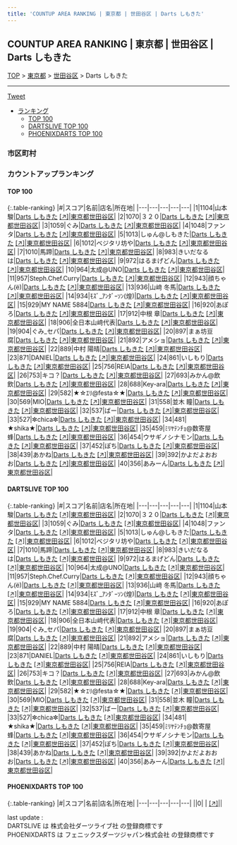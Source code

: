 ```yaml
---
title: 'COUNTUP AREA RANKING | 東京都 | 世田谷区 | Darts しもきた'
---
```

## COUNTUP AREA RANKING | 東京都 | 世田谷区 | Darts しもきた

[TOP](/darts/rank/) > [東京都](/darts/rank/東京都/) > [世田谷区](/darts/rank/東京都/世田谷区/) > Darts しもきた

___

<a href="https://twitter.com/share?ref_src=twsrc%5Etfw" data-text="COUNTUP AREA RANKING | 東京都世田谷区Darts しもきた" class="twitter-share-button" data-hashtags="DARTSLIVE,PHOENIXDARTS,darts,ダーツ" data-show-count="false">Tweet</a>

* [ランキング](#カウントアップランキング)
    * [TOP 100](#top-100)
    * [DARTSLIVE TOP 100](#dartslive-top-100)
    * [PHOENIXDARTS TOP 100](#phoenixdarts-top-100)

### 市区町村

<ul>

</ul>

### カウントアップランキング

#### TOP 100



{:.table-ranking}
|#|スコア|名前|店名|所在地|
|---|---|---|---|---|
|1|1104|<span class="rank-name-dl">山本 駿</span>|<a href="/darts/rank/shops/cd41deae9120cac728032249b44395af.html">Darts しもきた</a> <a href="https://search.dartslive.com/jp/shop/cd41deae9120cac728032249b44395af">[↗]</a>|<a href="/darts/rank/東京都/世田谷区">東京都世田谷区</a>|
|2|1070|<span class="rank-name-dl">３２０</span>|<a href="/darts/rank/shops/cd41deae9120cac728032249b44395af.html">Darts しもきた</a> <a href="https://search.dartslive.com/jp/shop/cd41deae9120cac728032249b44395af">[↗]</a>|<a href="/darts/rank/東京都/世田谷区">東京都世田谷区</a>|
|3|1059|<span class="rank-name-dl">ぐみ</span>|<a href="/darts/rank/shops/cd41deae9120cac728032249b44395af.html">Darts しもきた</a> <a href="https://search.dartslive.com/jp/shop/cd41deae9120cac728032249b44395af">[↗]</a>|<a href="/darts/rank/東京都/世田谷区">東京都世田谷区</a>|
|4|1048|<span class="rank-name-dl">ファンタ</span>|<a href="/darts/rank/shops/cd41deae9120cac728032249b44395af.html">Darts しもきた</a> <a href="https://search.dartslive.com/jp/shop/cd41deae9120cac728032249b44395af">[↗]</a>|<a href="/darts/rank/東京都/世田谷区">東京都世田谷区</a>|
|5|1013|<span class="rank-name-dl">しゅん@しもきた</span>|<a href="/darts/rank/shops/cd41deae9120cac728032249b44395af.html">Darts しもきた</a> <a href="https://search.dartslive.com/jp/shop/cd41deae9120cac728032249b44395af">[↗]</a>|<a href="/darts/rank/東京都/世田谷区">東京都世田谷区</a>|
|6|1012|<span class="rank-name-dl">ベジタリ坊や</span>|<a href="/darts/rank/shops/cd41deae9120cac728032249b44395af.html">Darts しもきた</a> <a href="https://search.dartslive.com/jp/shop/cd41deae9120cac728032249b44395af">[↗]</a>|<a href="/darts/rank/東京都/世田谷区">東京都世田谷区</a>|
|7|1010|<span class="rank-name-dl">馬蹄</span>|<a href="/darts/rank/shops/cd41deae9120cac728032249b44395af.html">Darts しもきた</a> <a href="https://search.dartslive.com/jp/shop/cd41deae9120cac728032249b44395af">[↗]</a>|<a href="/darts/rank/東京都/世田谷区">東京都世田谷区</a>|
|8|983|<span class="rank-name-dl">きいだなるは</span>|<a href="/darts/rank/shops/cd41deae9120cac728032249b44395af.html">Darts しもきた</a> <a href="https://search.dartslive.com/jp/shop/cd41deae9120cac728032249b44395af">[↗]</a>|<a href="/darts/rank/東京都/世田谷区">東京都世田谷区</a>|
|9|972|<span class="rank-name-dl">はるまげどん</span>|<a href="/darts/rank/shops/cd41deae9120cac728032249b44395af.html">Darts しもきた</a> <a href="https://search.dartslive.com/jp/shop/cd41deae9120cac728032249b44395af">[↗]</a>|<a href="/darts/rank/東京都/世田谷区">東京都世田谷区</a>|
|10|964|<span class="rank-name-dl">太成@UNO</span>|<a href="/darts/rank/shops/cd41deae9120cac728032249b44395af.html">Darts しもきた</a> <a href="https://search.dartslive.com/jp/shop/cd41deae9120cac728032249b44395af">[↗]</a>|<a href="/darts/rank/東京都/世田谷区">東京都世田谷区</a>|
|11|957|<span class="rank-name-dl">Steph.Chef.Curry</span>|<a href="/darts/rank/shops/cd41deae9120cac728032249b44395af.html">Darts しもきた</a> <a href="https://search.dartslive.com/jp/shop/cd41deae9120cac728032249b44395af">[↗]</a>|<a href="/darts/rank/東京都/世田谷区">東京都世田谷区</a>|
|12|943|<span class="rank-name-dl">顔ちゃん(ё)</span>|<a href="/darts/rank/shops/cd41deae9120cac728032249b44395af.html">Darts しもきた</a> <a href="https://search.dartslive.com/jp/shop/cd41deae9120cac728032249b44395af">[↗]</a>|<a href="/darts/rank/東京都/世田谷区">東京都世田谷区</a>|
|13|936|<span class="rank-name-dl">山﨑 冬馬</span>|<a href="/darts/rank/shops/cd41deae9120cac728032249b44395af.html">Darts しもきた</a> <a href="https://search.dartslive.com/jp/shop/cd41deae9120cac728032249b44395af">[↗]</a>|<a href="/darts/rank/東京都/世田谷区">東京都世田谷区</a>|
|14|934|<span class="rank-name-dl">ﾓｽﾞ_ｱﾝﾀﾞｰｿﾝ(煌)</span>|<a href="/darts/rank/shops/cd41deae9120cac728032249b44395af.html">Darts しもきた</a> <a href="https://search.dartslive.com/jp/shop/cd41deae9120cac728032249b44395af">[↗]</a>|<a href="/darts/rank/東京都/世田谷区">東京都世田谷区</a>|
|15|929|<span class="rank-name-dl">MY NAME 5884</span>|<a href="/darts/rank/shops/cd41deae9120cac728032249b44395af.html">Darts しもきた</a> <a href="https://search.dartslive.com/jp/shop/cd41deae9120cac728032249b44395af">[↗]</a>|<a href="/darts/rank/東京都/世田谷区">東京都世田谷区</a>|
|16|920|<span class="rank-name-dl">あぽろ</span>|<a href="/darts/rank/shops/cd41deae9120cac728032249b44395af.html">Darts しもきた</a> <a href="https://search.dartslive.com/jp/shop/cd41deae9120cac728032249b44395af">[↗]</a>|<a href="/darts/rank/東京都/世田谷区">東京都世田谷区</a>|
|17|912|<span class="rank-name-dl">中根 章</span>|<a href="/darts/rank/shops/cd41deae9120cac728032249b44395af.html">Darts しもきた</a> <a href="https://search.dartslive.com/jp/shop/cd41deae9120cac728032249b44395af">[↗]</a>|<a href="/darts/rank/東京都/世田谷区">東京都世田谷区</a>|
|18|906|<span class="rank-name-dl">全日本山﨑代表</span>|<a href="/darts/rank/shops/cd41deae9120cac728032249b44395af.html">Darts しもきた</a> <a href="https://search.dartslive.com/jp/shop/cd41deae9120cac728032249b44395af">[↗]</a>|<a href="/darts/rank/東京都/世田谷区">東京都世田谷区</a>|
|19|904|<span class="rank-name-dl">ぐみ_セパ</span>|<a href="/darts/rank/shops/cd41deae9120cac728032249b44395af.html">Darts しもきた</a> <a href="https://search.dartslive.com/jp/shop/cd41deae9120cac728032249b44395af">[↗]</a>|<a href="/darts/rank/東京都/世田谷区">東京都世田谷区</a>|
|20|897|<span class="rank-name-dl">まぁ坊豆腐</span>|<a href="/darts/rank/shops/cd41deae9120cac728032249b44395af.html">Darts しもきた</a> <a href="https://search.dartslive.com/jp/shop/cd41deae9120cac728032249b44395af">[↗]</a>|<a href="/darts/rank/東京都/世田谷区">東京都世田谷区</a>|
|21|892|<span class="rank-name-dl">アメショ</span>|<a href="/darts/rank/shops/cd41deae9120cac728032249b44395af.html">Darts しもきた</a> <a href="https://search.dartslive.com/jp/shop/cd41deae9120cac728032249b44395af">[↗]</a>|<a href="/darts/rank/東京都/世田谷区">東京都世田谷区</a>|
|22|889|<span class="rank-name-dl">中村 陽晴</span>|<a href="/darts/rank/shops/cd41deae9120cac728032249b44395af.html">Darts しもきた</a> <a href="https://search.dartslive.com/jp/shop/cd41deae9120cac728032249b44395af">[↗]</a>|<a href="/darts/rank/東京都/世田谷区">東京都世田谷区</a>|
|23|871|<span class="rank-name-dl">DANIEL</span>|<a href="/darts/rank/shops/cd41deae9120cac728032249b44395af.html">Darts しもきた</a> <a href="https://search.dartslive.com/jp/shop/cd41deae9120cac728032249b44395af">[↗]</a>|<a href="/darts/rank/東京都/世田谷区">東京都世田谷区</a>|
|24|861|<span class="rank-name-dl">いしもり</span>|<a href="/darts/rank/shops/cd41deae9120cac728032249b44395af.html">Darts しもきた</a> <a href="https://search.dartslive.com/jp/shop/cd41deae9120cac728032249b44395af">[↗]</a>|<a href="/darts/rank/東京都/世田谷区">東京都世田谷区</a>|
|25|756|<span class="rank-name-dl">REIA</span>|<a href="/darts/rank/shops/cd41deae9120cac728032249b44395af.html">Darts しもきた</a> <a href="https://search.dartslive.com/jp/shop/cd41deae9120cac728032249b44395af">[↗]</a>|<a href="/darts/rank/東京都/世田谷区">東京都世田谷区</a>|
|26|753|<span class="rank-name-dl">キコ？</span>|<a href="/darts/rank/shops/cd41deae9120cac728032249b44395af.html">Darts しもきた</a> <a href="https://search.dartslive.com/jp/shop/cd41deae9120cac728032249b44395af">[↗]</a>|<a href="/darts/rank/東京都/世田谷区">東京都世田谷区</a>|
|27|693|<span class="rank-name-dl">みかん@飲飲</span>|<a href="/darts/rank/shops/cd41deae9120cac728032249b44395af.html">Darts しもきた</a> <a href="https://search.dartslive.com/jp/shop/cd41deae9120cac728032249b44395af">[↗]</a>|<a href="/darts/rank/東京都/世田谷区">東京都世田谷区</a>|
|28|688|<span class="rank-name-dl">Key-ara</span>|<a href="/darts/rank/shops/cd41deae9120cac728032249b44395af.html">Darts しもきた</a> <a href="https://search.dartslive.com/jp/shop/cd41deae9120cac728032249b44395af">[↗]</a>|<a href="/darts/rank/東京都/世田谷区">東京都世田谷区</a>|
|29|582|<span class="rank-name-dl">★☆ｴﾘ@festa☆★</span>|<a href="/darts/rank/shops/cd41deae9120cac728032249b44395af.html">Darts しもきた</a> <a href="https://search.dartslive.com/jp/shop/cd41deae9120cac728032249b44395af">[↗]</a>|<a href="/darts/rank/東京都/世田谷区">東京都世田谷区</a>|
|30|569|<span class="rank-name-dl">MIO</span>|<a href="/darts/rank/shops/cd41deae9120cac728032249b44395af.html">Darts しもきた</a> <a href="https://search.dartslive.com/jp/shop/cd41deae9120cac728032249b44395af">[↗]</a>|<a href="/darts/rank/東京都/世田谷区">東京都世田谷区</a>|
|31|558|<span class="rank-name-dl">並木 瞳</span>|<a href="/darts/rank/shops/cd41deae9120cac728032249b44395af.html">Darts しもきた</a> <a href="https://search.dartslive.com/jp/shop/cd41deae9120cac728032249b44395af">[↗]</a>|<a href="/darts/rank/東京都/世田谷区">東京都世田谷区</a>|
|32|537|<span class="rank-name-dl">ばー</span>|<a href="/darts/rank/shops/cd41deae9120cac728032249b44395af.html">Darts しもきた</a> <a href="https://search.dartslive.com/jp/shop/cd41deae9120cac728032249b44395af">[↗]</a>|<a href="/darts/rank/東京都/世田谷区">東京都世田谷区</a>|
|33|527|<span class="rank-name-dl">✼chica✼</span>|<a href="/darts/rank/shops/cd41deae9120cac728032249b44395af.html">Darts しもきた</a> <a href="https://search.dartslive.com/jp/shop/cd41deae9120cac728032249b44395af">[↗]</a>|<a href="/darts/rank/東京都/世田谷区">東京都世田谷区</a>|
|34|481|<span class="rank-name-dl">★shika★</span>|<a href="/darts/rank/shops/cd41deae9120cac728032249b44395af.html">Darts しもきた</a> <a href="https://search.dartslive.com/jp/shop/cd41deae9120cac728032249b44395af">[↗]</a>|<a href="/darts/rank/東京都/世田谷区">東京都世田谷区</a>|
|35|459|<span class="rank-name-dl">ﾐﾘﾔﾃﾝﾁｮ@数寄屋蜂</span>|<a href="/darts/rank/shops/cd41deae9120cac728032249b44395af.html">Darts しもきた</a> <a href="https://search.dartslive.com/jp/shop/cd41deae9120cac728032249b44395af">[↗]</a>|<a href="/darts/rank/東京都/世田谷区">東京都世田谷区</a>|
|36|454|<span class="rank-name-dl">ウサギノシナモン</span>|<a href="/darts/rank/shops/cd41deae9120cac728032249b44395af.html">Darts しもきた</a> <a href="https://search.dartslive.com/jp/shop/cd41deae9120cac728032249b44395af">[↗]</a>|<a href="/darts/rank/東京都/世田谷区">東京都世田谷区</a>|
|37|452|<span class="rank-name-dl">ぽち</span>|<a href="/darts/rank/shops/cd41deae9120cac728032249b44395af.html">Darts しもきた</a> <a href="https://search.dartslive.com/jp/shop/cd41deae9120cac728032249b44395af">[↗]</a>|<a href="/darts/rank/東京都/世田谷区">東京都世田谷区</a>|
|38|439|<span class="rank-name-dl">あかね</span>|<a href="/darts/rank/shops/cd41deae9120cac728032249b44395af.html">Darts しもきた</a> <a href="https://search.dartslive.com/jp/shop/cd41deae9120cac728032249b44395af">[↗]</a>|<a href="/darts/rank/東京都/世田谷区">東京都世田谷区</a>|
|39|392|<span class="rank-name-dl">かよだよおおお</span>|<a href="/darts/rank/shops/cd41deae9120cac728032249b44395af.html">Darts しもきた</a> <a href="https://search.dartslive.com/jp/shop/cd41deae9120cac728032249b44395af">[↗]</a>|<a href="/darts/rank/東京都/世田谷区">東京都世田谷区</a>|
|40|356|<span class="rank-name-dl">あみーん</span>|<a href="/darts/rank/shops/cd41deae9120cac728032249b44395af.html">Darts しもきた</a> <a href="https://search.dartslive.com/jp/shop/cd41deae9120cac728032249b44395af">[↗]</a>|<a href="/darts/rank/東京都/世田谷区">東京都世田谷区</a>|


#### DARTSLIVE TOP 100



{:.table-ranking}
|#|スコア|名前|店名|所在地|
|---|---|---|---|---|
|1|1104|<span class="rank-name-dl">山本 駿</span>|<a href="/darts/rank/shops/cd41deae9120cac728032249b44395af.html">Darts しもきた</a> <a href="https://search.dartslive.com/jp/shop/cd41deae9120cac728032249b44395af">[↗]</a>|<a href="/darts/rank/東京都/世田谷区">東京都世田谷区</a>|
|2|1070|<span class="rank-name-dl">３２０</span>|<a href="/darts/rank/shops/cd41deae9120cac728032249b44395af.html">Darts しもきた</a> <a href="https://search.dartslive.com/jp/shop/cd41deae9120cac728032249b44395af">[↗]</a>|<a href="/darts/rank/東京都/世田谷区">東京都世田谷区</a>|
|3|1059|<span class="rank-name-dl">ぐみ</span>|<a href="/darts/rank/shops/cd41deae9120cac728032249b44395af.html">Darts しもきた</a> <a href="https://search.dartslive.com/jp/shop/cd41deae9120cac728032249b44395af">[↗]</a>|<a href="/darts/rank/東京都/世田谷区">東京都世田谷区</a>|
|4|1048|<span class="rank-name-dl">ファンタ</span>|<a href="/darts/rank/shops/cd41deae9120cac728032249b44395af.html">Darts しもきた</a> <a href="https://search.dartslive.com/jp/shop/cd41deae9120cac728032249b44395af">[↗]</a>|<a href="/darts/rank/東京都/世田谷区">東京都世田谷区</a>|
|5|1013|<span class="rank-name-dl">しゅん@しもきた</span>|<a href="/darts/rank/shops/cd41deae9120cac728032249b44395af.html">Darts しもきた</a> <a href="https://search.dartslive.com/jp/shop/cd41deae9120cac728032249b44395af">[↗]</a>|<a href="/darts/rank/東京都/世田谷区">東京都世田谷区</a>|
|6|1012|<span class="rank-name-dl">ベジタリ坊や</span>|<a href="/darts/rank/shops/cd41deae9120cac728032249b44395af.html">Darts しもきた</a> <a href="https://search.dartslive.com/jp/shop/cd41deae9120cac728032249b44395af">[↗]</a>|<a href="/darts/rank/東京都/世田谷区">東京都世田谷区</a>|
|7|1010|<span class="rank-name-dl">馬蹄</span>|<a href="/darts/rank/shops/cd41deae9120cac728032249b44395af.html">Darts しもきた</a> <a href="https://search.dartslive.com/jp/shop/cd41deae9120cac728032249b44395af">[↗]</a>|<a href="/darts/rank/東京都/世田谷区">東京都世田谷区</a>|
|8|983|<span class="rank-name-dl">きいだなるは</span>|<a href="/darts/rank/shops/cd41deae9120cac728032249b44395af.html">Darts しもきた</a> <a href="https://search.dartslive.com/jp/shop/cd41deae9120cac728032249b44395af">[↗]</a>|<a href="/darts/rank/東京都/世田谷区">東京都世田谷区</a>|
|9|972|<span class="rank-name-dl">はるまげどん</span>|<a href="/darts/rank/shops/cd41deae9120cac728032249b44395af.html">Darts しもきた</a> <a href="https://search.dartslive.com/jp/shop/cd41deae9120cac728032249b44395af">[↗]</a>|<a href="/darts/rank/東京都/世田谷区">東京都世田谷区</a>|
|10|964|<span class="rank-name-dl">太成@UNO</span>|<a href="/darts/rank/shops/cd41deae9120cac728032249b44395af.html">Darts しもきた</a> <a href="https://search.dartslive.com/jp/shop/cd41deae9120cac728032249b44395af">[↗]</a>|<a href="/darts/rank/東京都/世田谷区">東京都世田谷区</a>|
|11|957|<span class="rank-name-dl">Steph.Chef.Curry</span>|<a href="/darts/rank/shops/cd41deae9120cac728032249b44395af.html">Darts しもきた</a> <a href="https://search.dartslive.com/jp/shop/cd41deae9120cac728032249b44395af">[↗]</a>|<a href="/darts/rank/東京都/世田谷区">東京都世田谷区</a>|
|12|943|<span class="rank-name-dl">顔ちゃん(ё)</span>|<a href="/darts/rank/shops/cd41deae9120cac728032249b44395af.html">Darts しもきた</a> <a href="https://search.dartslive.com/jp/shop/cd41deae9120cac728032249b44395af">[↗]</a>|<a href="/darts/rank/東京都/世田谷区">東京都世田谷区</a>|
|13|936|<span class="rank-name-dl">山﨑 冬馬</span>|<a href="/darts/rank/shops/cd41deae9120cac728032249b44395af.html">Darts しもきた</a> <a href="https://search.dartslive.com/jp/shop/cd41deae9120cac728032249b44395af">[↗]</a>|<a href="/darts/rank/東京都/世田谷区">東京都世田谷区</a>|
|14|934|<span class="rank-name-dl">ﾓｽﾞ_ｱﾝﾀﾞｰｿﾝ(煌)</span>|<a href="/darts/rank/shops/cd41deae9120cac728032249b44395af.html">Darts しもきた</a> <a href="https://search.dartslive.com/jp/shop/cd41deae9120cac728032249b44395af">[↗]</a>|<a href="/darts/rank/東京都/世田谷区">東京都世田谷区</a>|
|15|929|<span class="rank-name-dl">MY NAME 5884</span>|<a href="/darts/rank/shops/cd41deae9120cac728032249b44395af.html">Darts しもきた</a> <a href="https://search.dartslive.com/jp/shop/cd41deae9120cac728032249b44395af">[↗]</a>|<a href="/darts/rank/東京都/世田谷区">東京都世田谷区</a>|
|16|920|<span class="rank-name-dl">あぽろ</span>|<a href="/darts/rank/shops/cd41deae9120cac728032249b44395af.html">Darts しもきた</a> <a href="https://search.dartslive.com/jp/shop/cd41deae9120cac728032249b44395af">[↗]</a>|<a href="/darts/rank/東京都/世田谷区">東京都世田谷区</a>|
|17|912|<span class="rank-name-dl">中根 章</span>|<a href="/darts/rank/shops/cd41deae9120cac728032249b44395af.html">Darts しもきた</a> <a href="https://search.dartslive.com/jp/shop/cd41deae9120cac728032249b44395af">[↗]</a>|<a href="/darts/rank/東京都/世田谷区">東京都世田谷区</a>|
|18|906|<span class="rank-name-dl">全日本山﨑代表</span>|<a href="/darts/rank/shops/cd41deae9120cac728032249b44395af.html">Darts しもきた</a> <a href="https://search.dartslive.com/jp/shop/cd41deae9120cac728032249b44395af">[↗]</a>|<a href="/darts/rank/東京都/世田谷区">東京都世田谷区</a>|
|19|904|<span class="rank-name-dl">ぐみ_セパ</span>|<a href="/darts/rank/shops/cd41deae9120cac728032249b44395af.html">Darts しもきた</a> <a href="https://search.dartslive.com/jp/shop/cd41deae9120cac728032249b44395af">[↗]</a>|<a href="/darts/rank/東京都/世田谷区">東京都世田谷区</a>|
|20|897|<span class="rank-name-dl">まぁ坊豆腐</span>|<a href="/darts/rank/shops/cd41deae9120cac728032249b44395af.html">Darts しもきた</a> <a href="https://search.dartslive.com/jp/shop/cd41deae9120cac728032249b44395af">[↗]</a>|<a href="/darts/rank/東京都/世田谷区">東京都世田谷区</a>|
|21|892|<span class="rank-name-dl">アメショ</span>|<a href="/darts/rank/shops/cd41deae9120cac728032249b44395af.html">Darts しもきた</a> <a href="https://search.dartslive.com/jp/shop/cd41deae9120cac728032249b44395af">[↗]</a>|<a href="/darts/rank/東京都/世田谷区">東京都世田谷区</a>|
|22|889|<span class="rank-name-dl">中村 陽晴</span>|<a href="/darts/rank/shops/cd41deae9120cac728032249b44395af.html">Darts しもきた</a> <a href="https://search.dartslive.com/jp/shop/cd41deae9120cac728032249b44395af">[↗]</a>|<a href="/darts/rank/東京都/世田谷区">東京都世田谷区</a>|
|23|871|<span class="rank-name-dl">DANIEL</span>|<a href="/darts/rank/shops/cd41deae9120cac728032249b44395af.html">Darts しもきた</a> <a href="https://search.dartslive.com/jp/shop/cd41deae9120cac728032249b44395af">[↗]</a>|<a href="/darts/rank/東京都/世田谷区">東京都世田谷区</a>|
|24|861|<span class="rank-name-dl">いしもり</span>|<a href="/darts/rank/shops/cd41deae9120cac728032249b44395af.html">Darts しもきた</a> <a href="https://search.dartslive.com/jp/shop/cd41deae9120cac728032249b44395af">[↗]</a>|<a href="/darts/rank/東京都/世田谷区">東京都世田谷区</a>|
|25|756|<span class="rank-name-dl">REIA</span>|<a href="/darts/rank/shops/cd41deae9120cac728032249b44395af.html">Darts しもきた</a> <a href="https://search.dartslive.com/jp/shop/cd41deae9120cac728032249b44395af">[↗]</a>|<a href="/darts/rank/東京都/世田谷区">東京都世田谷区</a>|
|26|753|<span class="rank-name-dl">キコ？</span>|<a href="/darts/rank/shops/cd41deae9120cac728032249b44395af.html">Darts しもきた</a> <a href="https://search.dartslive.com/jp/shop/cd41deae9120cac728032249b44395af">[↗]</a>|<a href="/darts/rank/東京都/世田谷区">東京都世田谷区</a>|
|27|693|<span class="rank-name-dl">みかん@飲飲</span>|<a href="/darts/rank/shops/cd41deae9120cac728032249b44395af.html">Darts しもきた</a> <a href="https://search.dartslive.com/jp/shop/cd41deae9120cac728032249b44395af">[↗]</a>|<a href="/darts/rank/東京都/世田谷区">東京都世田谷区</a>|
|28|688|<span class="rank-name-dl">Key-ara</span>|<a href="/darts/rank/shops/cd41deae9120cac728032249b44395af.html">Darts しもきた</a> <a href="https://search.dartslive.com/jp/shop/cd41deae9120cac728032249b44395af">[↗]</a>|<a href="/darts/rank/東京都/世田谷区">東京都世田谷区</a>|
|29|582|<span class="rank-name-dl">★☆ｴﾘ@festa☆★</span>|<a href="/darts/rank/shops/cd41deae9120cac728032249b44395af.html">Darts しもきた</a> <a href="https://search.dartslive.com/jp/shop/cd41deae9120cac728032249b44395af">[↗]</a>|<a href="/darts/rank/東京都/世田谷区">東京都世田谷区</a>|
|30|569|<span class="rank-name-dl">MIO</span>|<a href="/darts/rank/shops/cd41deae9120cac728032249b44395af.html">Darts しもきた</a> <a href="https://search.dartslive.com/jp/shop/cd41deae9120cac728032249b44395af">[↗]</a>|<a href="/darts/rank/東京都/世田谷区">東京都世田谷区</a>|
|31|558|<span class="rank-name-dl">並木 瞳</span>|<a href="/darts/rank/shops/cd41deae9120cac728032249b44395af.html">Darts しもきた</a> <a href="https://search.dartslive.com/jp/shop/cd41deae9120cac728032249b44395af">[↗]</a>|<a href="/darts/rank/東京都/世田谷区">東京都世田谷区</a>|
|32|537|<span class="rank-name-dl">ばー</span>|<a href="/darts/rank/shops/cd41deae9120cac728032249b44395af.html">Darts しもきた</a> <a href="https://search.dartslive.com/jp/shop/cd41deae9120cac728032249b44395af">[↗]</a>|<a href="/darts/rank/東京都/世田谷区">東京都世田谷区</a>|
|33|527|<span class="rank-name-dl">✼chica✼</span>|<a href="/darts/rank/shops/cd41deae9120cac728032249b44395af.html">Darts しもきた</a> <a href="https://search.dartslive.com/jp/shop/cd41deae9120cac728032249b44395af">[↗]</a>|<a href="/darts/rank/東京都/世田谷区">東京都世田谷区</a>|
|34|481|<span class="rank-name-dl">★shika★</span>|<a href="/darts/rank/shops/cd41deae9120cac728032249b44395af.html">Darts しもきた</a> <a href="https://search.dartslive.com/jp/shop/cd41deae9120cac728032249b44395af">[↗]</a>|<a href="/darts/rank/東京都/世田谷区">東京都世田谷区</a>|
|35|459|<span class="rank-name-dl">ﾐﾘﾔﾃﾝﾁｮ@数寄屋蜂</span>|<a href="/darts/rank/shops/cd41deae9120cac728032249b44395af.html">Darts しもきた</a> <a href="https://search.dartslive.com/jp/shop/cd41deae9120cac728032249b44395af">[↗]</a>|<a href="/darts/rank/東京都/世田谷区">東京都世田谷区</a>|
|36|454|<span class="rank-name-dl">ウサギノシナモン</span>|<a href="/darts/rank/shops/cd41deae9120cac728032249b44395af.html">Darts しもきた</a> <a href="https://search.dartslive.com/jp/shop/cd41deae9120cac728032249b44395af">[↗]</a>|<a href="/darts/rank/東京都/世田谷区">東京都世田谷区</a>|
|37|452|<span class="rank-name-dl">ぽち</span>|<a href="/darts/rank/shops/cd41deae9120cac728032249b44395af.html">Darts しもきた</a> <a href="https://search.dartslive.com/jp/shop/cd41deae9120cac728032249b44395af">[↗]</a>|<a href="/darts/rank/東京都/世田谷区">東京都世田谷区</a>|
|38|439|<span class="rank-name-dl">あかね</span>|<a href="/darts/rank/shops/cd41deae9120cac728032249b44395af.html">Darts しもきた</a> <a href="https://search.dartslive.com/jp/shop/cd41deae9120cac728032249b44395af">[↗]</a>|<a href="/darts/rank/東京都/世田谷区">東京都世田谷区</a>|
|39|392|<span class="rank-name-dl">かよだよおおお</span>|<a href="/darts/rank/shops/cd41deae9120cac728032249b44395af.html">Darts しもきた</a> <a href="https://search.dartslive.com/jp/shop/cd41deae9120cac728032249b44395af">[↗]</a>|<a href="/darts/rank/東京都/世田谷区">東京都世田谷区</a>|
|40|356|<span class="rank-name-dl">あみーん</span>|<a href="/darts/rank/shops/cd41deae9120cac728032249b44395af.html">Darts しもきた</a> <a href="https://search.dartslive.com/jp/shop/cd41deae9120cac728032249b44395af">[↗]</a>|<a href="/darts/rank/東京都/世田谷区">東京都世田谷区</a>|


#### PHOENIXDARTS TOP 100



{:.table-ranking}
|#|スコア|名前|店名|所在地|
|---|---|---|---|---|
||0|<span class="rank-name-dl"> </span>|<a href="/darts/rank/shops/.html"></a> <a href="">[↗]</a>|<a href="/darts/rank//"></a>|


<div class="footer border-top border-gray-light mt-5 pt-3 text-right text-gray">
    last update : <span style="font-weight: italic" id="foot_last_modified"></span><br />
    DARTSLIVE は 株式会社ダーツライブ社 の登録商標です<br />
    PHOENIXDARTS は フェニックスダーツジャパン株式会社 の登録商標です<br />
</div>

<script src="https://cdnjs.cloudflare.com/ajax/libs/jquery.tablesorter/2.31.3/js/jquery.tablesorter.min.js" integrity="sha512-qzgd5cYSZcosqpzpn7zF2ZId8f/8CHmFKZ8j7mU4OUXTNRd5g+ZHBPsgKEwoqxCtdQvExE5LprwwPAgoicguNg==" crossorigin="anonymous" referrerpolicy="no-referrer"></script>
<link rel="stylesheet" href="https://cdnjs.cloudflare.com/ajax/libs/jquery.tablesorter/2.31.3/css/theme.default.min.css" integrity="sha512-wghhOJkjQX0Lh3NSWvNKeZ0ZpNn+SPVXX1Qyc9OCaogADktxrBiBdKGDoqVUOyhStvMBmJQ8ZdMHiR3wuEq8+w==" crossorigin="anonymous" referrerpolicy="no-referrer" />
<script>
$(function() {
    $(".table-ranking").tablesorter({sortList:[[0, 0]]});
    $("#foot_last_modified").text(formatDate(new Date(document.lastModified), 'yyyy-MM-dd HH:mm:ss'));
});
</script>

<script async src="https://platform.twitter.com/widgets.js" charset="utf-8"></script>